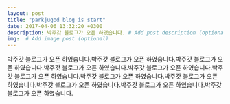 ```yaml
---
layout: post
title: "parkjugod blog is start"
date: 2017-04-06 13:32:20 +0300
description: 박주갓 블로그가 오픈 하였습니다. # Add post description (optional)
img:  # Add image post (optional)
---
```


박주갓 블로그가 오픈 하였습니다.박주갓 블로그가 오픈 하였습니다.박주갓 블로그가 오픈 하였습니다.박주갓 블로그가 오픈 하였습니다.박주갓 블로그가 오픈 하였습니다.박주갓 블로그가 오픈 하였습니다.박주갓 블로그가 오픈 하였습니다.박주갓 블로그가 오픈 하였습니다.박주갓 블로그가 오픈 하였습니다.박주갓 블로그가 오픈 하였습니다.박주갓 블로그가 오픈 하였습니다.